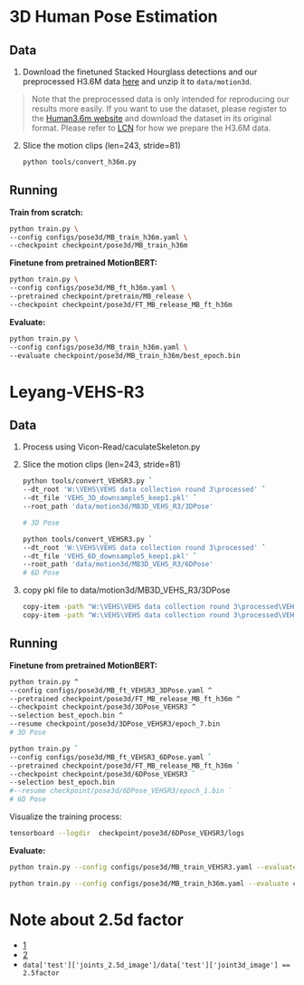 # 3D Human Pose Estimation

## Data

1. Download the finetuned Stacked Hourglass detections and our preprocessed H3.6M data [here](https://1drv.ms/u/s!AvAdh0LSjEOlgU7BuUZcyafu8kzc?e=vobkjZ) and unzip it to `data/motion3d`.

  > Note that the preprocessed data is only intended for reproducing our results more easily. If you want to use the dataset, please register to the [Human3.6m website](http://vision.imar.ro/human3.6m/) and download the dataset in its original format. Please refer to [LCN](https://github.com/CHUNYUWANG/lcn-pose#data) for how we prepare the H3.6M data.

2. Slice the motion clips (len=243, stride=81)

   ```bash
   python tools/convert_h36m.py
   ```

## Running

**Train from scratch:**

```bash
python train.py \
--config configs/pose3d/MB_train_h36m.yaml \
--checkpoint checkpoint/pose3d/MB_train_h36m
```

**Finetune from pretrained MotionBERT:**

```bash
python train.py \
--config configs/pose3d/MB_ft_h36m.yaml \
--pretrained checkpoint/pretrain/MB_release \
--checkpoint checkpoint/pose3d/FT_MB_release_MB_ft_h36m
```

**Evaluate:**

```bash
python train.py \
--config configs/pose3d/MB_train_h36m.yaml \
--evaluate checkpoint/pose3d/MB_train_h36m/best_epoch.bin         
```

# Leyang-VEHS-R3

## Data

1. Process using Vicon-Read/caculateSkeleton.py
2. Slice the motion clips (len=243, stride=81)

   ```bash
   python tools/convert_VEHSR3.py `
   --dt_root 'W:\VEHS\VEHS data collection round 3\processed' `
   --dt_file 'VEHS_3D_downsample5_keep1.pkl' `
   --root_path 'data/motion3d/MB3D_VEHS_R3/3DPose'
   
   # 3D Pose
   ```
   ```bash
   python tools/convert_VEHSR3.py `
   --dt_root 'W:\VEHS\VEHS data collection round 3\processed' `
   --dt_file 'VEHS_6D_downsample5_keep1.pkl' `
   --root_path 'data/motion3d/MB3D_VEHS_R3/6DPose'
   # 6D Pose
   ```
3. copy pkl file to data/motion3d/MB3D_VEHS_R3/3DPose
   ```bash
   copy-item -path "W:\VEHS\VEHS data collection round 3\processed\VEHS_3D_downsample5_keep1.pkl" -destination "data/motion3d/MB3D_VEHS_R3/3DPose"
   copy-item -path "W:\VEHS\VEHS data collection round 3\processed\VEHS_6D_downsample5_keep1.pkl" -destination "data/motion3d/MB3D_VEHS_R3/6DPose"
   ```
## Running



**Finetune from pretrained MotionBERT:**

```bash
python train.py ^
--config configs/pose3d/MB_ft_VEHSR3_3DPose.yaml ^
--pretrained checkpoint/pose3d/FT_MB_release_MB_ft_h36m ^
--checkpoint checkpoint/pose3d/3DPose_VEHSR3 ^
--selection best_epoch.bin ^
--resume checkpoint/pose3d/3DPose_VEHSR3/epoch_7.bin
# 3D Pose
```

```bash
python train.py `
--config configs/pose3d/MB_ft_VEHSR3_6DPose.yaml `
--pretrained checkpoint/pose3d/FT_MB_release_MB_ft_h36m `
--checkpoint checkpoint/pose3d/6DPose_VEHSR3 `
--selection best_epoch.bin
#--resume checkpoint/pose3d/6DPose_VEHSR3/epoch_1.bin `
# 6D Pose
```

Visualize the training process:
```bash
tensorboard --logdir  checkpoint/pose3d/6DPose_VEHSR3/logs
```

**Evaluate:**

```bash
python train.py --config configs/pose3d/MB_train_VEHSR3.yaml --evaluate checkpoint/pose3d/MB_train_VEHSR3_3DPose/best_epoch.bin      
```

```bash
python train.py --config configs/pose3d/MB_train_h36m.yaml --evaluate checkpoint/pose3d/MB_train_h36m/best_epoch.bin      
```

# Note about 2.5d factor

* [1]
* [2]
* ```data['test']['joints_2.5d_image']/data['test']['joint3d_image'] == 2.5factor```

[1]:https://github.com/Walter0807/MotionBERT/issues/21
[2]:https://github.com/Walter0807/MotionBERT/issues/65






